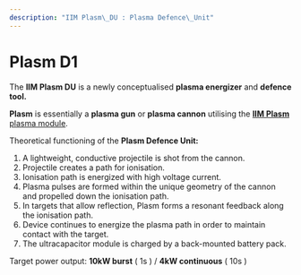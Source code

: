 ```yaml
---
description: "IIM Plasm\_DU : Plasma Defence\_Unit"
---
```


# Plasm D1

The **IIM Plasm DU** is a newly conceptualised **plasma energizer** and **defence tool.**

**Plasm** is essentially a **plasma gun** or **plasma cannon** utilising the [**IIM Plasm** plasma module](../photonics/plasm.md).

Theoretical functioning of the **Plasm Defence Unit:**

1. A lightweight, conductive projectile is shot from the cannon.
2. Projectile creates a path for ionisation.
3. Ionisation path is energized with high voltage current.
4. Plasma pulses are formed within the unique geometry of the cannon and propelled down the ionisation path.
5. In targets that allow reflection, Plasm forms a resonant feedback along the ionisation path.
6. Device continues to energize the plasma path in order to maintain contact with the target.
7. The ultracapacitor module is charged by a back-mounted battery pack.

Target power output: **10kW burst** \( 1s \) / **4kW continuous** \( 10s \)



